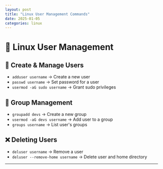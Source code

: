 ```yaml
---
layout: post
title: "Linux User Management Commands"
date: 2025-01-05
categories: linux
---
```


# 👥 Linux User Management

## 🔑 Create & Manage Users
- `adduser username` → Create a new user
- `passwd username` → Set password for a user
- `usermod -aG sudo username` → Grant sudo privileges

## 👥 Group Management
- `groupadd devs` → Create a new group
- `usermod -aG devs username` → Add user to a group
- `groups username` → List user's groups

## ❌ Deleting Users
- `deluser username` → Remove a user
- `deluser --remove-home username` → Delete user and home directory

---
